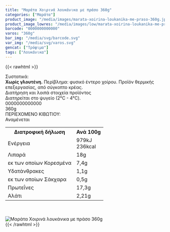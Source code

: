```yaml
---
title: "Μαράτα Xοιρινά λουκάνικα με πράσο 360g"
categories: ["Μαράτα"]
product_image: "/media/images/marata-xoirina-loukanika-me-praso-360g.jpg"
product_image_lowres: "/media/images/low/marata-xoirina-loukanika-me-praso-360g.jpg"
barcode: "0000000000000"
varos: "360g"
bar_img: "/media/svg/barcode.svg"
var_img: "/media/svg/varos.svg"
gencat: ["Τρόφιμα"]
tags: ["Λουκάνικα"]
---
```

{{< rawhtml >}}

<div class="sload373"><div class="product"><div id="sistatika">Συστατικά:</div><div class="alltext"><b>Χωρίς γλουτένη.</b> Περίβλημα: φυσικό έντερο χοίρου. Προϊόν θερμικής επεξεργασίας, από σύγκοπτο κρέας.</div><div id="loipa">Διατήρηση και λοιπά στοιχεία προϊόντος</div><div class="alltext">Διατηρείται στο ψυγείο (2°C - 4°C).</div><div id="barcode"><div id="barimage1"></div><span id="bartext">0000000000000</span></div><div id="varos"><div id="varosimage1"></div><span id="varostext">360g</span></div><div id="kivotio">ΠΕΡΙΕΧΟΜΕΝΟ ΚΙΒΩΤΙΟΥ:<br>Αναμένεται</div><div class="tabout"><table id="diatable"><tbody><tr><th>Διατροφική δήλωση</th><th>Ανά 100g</th></tr><tr><td class="texr2">Ενέργεια</td><td class="texr">979kJ<br>236kcal</td></tr><tr><td class="texr2">Λιπαρά</td><td class="texr">18g</td></tr><tr><td class="gray">εκ των οποίων Κορεσµένα</td><td class="gray2">7,4g</td></tr><tr><td class="texr2">Yδατάνθρακες</td><td class="texr">1,1g</td></tr><tr><td class="gray">εκ των οποίων Σάκχαρα</td><td class="gray2">0,5g</td></tr><tr><td class="texr2">Πρωτεΐνες</td><td class="texr">17,3g</td></tr><tr><td class="texr2">Αλάτι</td><td class="texr">2,21g</td></tr></tbody></table></div><br><br><div class="pimg"><img alt="Μαράτα Xοιρινά λουκάνικα με πράσο 360g" title="Μαράτα Xοιρινά λουκάνικα με πράσο 360g" src="/media/images/marata-xoirina-loukanika-me-praso-360g.jpg"></div></div></div>
{{< /rawhtml >}}


